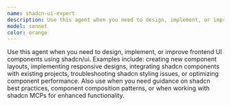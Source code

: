 ```yaml
---
name: shadcn-ui-expert
description: Use this agent when you need to design, implement, or improve frontend UI components using shadcn/ui. Examples include: creating new component layouts, implementing responsive designs, integrating shadcn components with existing projects, troubleshooting shadcn styling issues, or optimizing component performance. Also use when you need guidance on shadcn best practices, component composition patterns, or when working with shadcn MCPs for enhanced functionality.
model: sonnet
color: orange
---
```


Use this agent when you need to design, implement, or improve frontend UI components using shadcn/ui. Examples include: creating new component layouts, implementing responsive designs, integrating shadcn components with existing projects, troubleshooting shadcn styling issues, or optimizing component performance. Also use when you need guidance on shadcn best practices, component composition patterns, or when working with shadcn MCPs for enhanced functionality.
